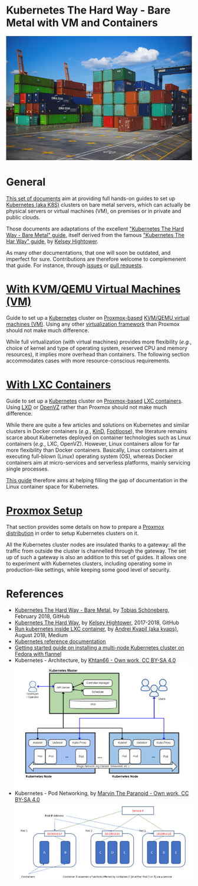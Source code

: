 Kubernetes The Hard Way - Bare Metal with VM and Containers
===========================================================

![Containers on Docks](https://github.com/cloud-helpers/kubernetes-hard-way-bare-metal/blob/master/img/Containers%20on%20Docks%20-%20Pixabay.jpg)

# General
[This set of documents](https://github.com/cloud-helpers/kubernetes-hard-way-bare-metal/blob/master/README.md)
aim at providing full hands-on guides to set up
[Kubernetes (aka K8S)](https://kubernetes.io) clusters on bare metal servers,
which can actually be physical servers or virtual machines (VM),
on premises or in private and public clouds.

Those documents are adaptations of the excellent
["Kubernetes The Hard Way - Bare Metal"
guide](https://github.com/Praqma/LearnKubernetes/blob/master/kamran/Kubernetes-The-Hard-Way-on-BareMetal.md),
itself derived from the famous
["Kubernetes The Har Way"
guide](https://github.com/kelseyhightower/kubernetes-the-hard-way),
by [Kelsey Hightower](https://github.com/kelseyhightower).

As many other documentations, that one will soon be outdated, and imperfect
for sure. Contributions are therefore welcome to complemenent that guide.
For instance, through
[issues](https://github.com/cloud-helpers/kubernetes-hard-way-bare-metal/issues) or
[pull requests](https://github.com/cloud-helpers/kubernetes-hard-way-bare-metal/pulls).

# [With KVM/QEMU Virtual Machines (VM)](https://github.com/cloud-helpers/kubernetes-hard-way-bare-metal/blob/master/kvm-qemu/README.md)
Guide to set up a [Kubernetes](https://kubernetes.io) cluster on
[Proxmox-based](https://www.proxmox.com/en/proxmox-ve/features)
[KVM/QEMU virtual machines (VM)](https://en.wikipedia.org/wiki/Kernel-based_Virtual_Machine).
Using any other
[virtualization framework](https://en.wikipedia.org/wiki/OS-level_virtualisation)
than Proxmox should not make much difference.

While full virtualization (with virtual machines) provides more flexibility
(_e.g._, choice of kernel and type of operating system, reserved CPU and
memory resources), it implies more overhead than containers.
The following section accommodates cases with more resource-conscious
requirements.

# [With LXC Containers](https://github.com/cloud-helpers/kubernetes-hard-way-bare-metal/blob/master/lxc/README.md)
Guide to set up a [Kubernetes](https://kubernetes.io) cluster on
[Proxmox-based](https://www.proxmox.com/en/proxmox-ve/features)
[LXC containers](https://linuxcontainers.org/#LXC).
Using [LXD](https://linuxcontainers.org/#LXD) or [OpenVZ](https://openvz.org)
rather than Proxmox should not make much difference.

While there are quite a few articles and solutions on Kubernetes and similar
clusters in Docker containers (_e.g._, [KinD](https://kind.sigs.k8s.io),
[Footloose](https://github.com/weaveworks/footloose)), the literature remains
scarce about Kubernetes deployed on container technologies
such as Linux containers (_e.g._, LXC, OpenVZ).
However, Linux containers allow for far more flexibility than Docker
containers. Basically, Linux containers aim at executing full-blown (Linux)
operating system (OS), whereas Docker containers aim at micro-services
and serverless platforms, mainly servicing single processes.

[This guide](https://github.com/cloud-helpers/cloud-helpers/kubernetes-hard-way-bare-metal/blob/master/lxc/README.md)
therefore aims at helping filling the gap of documentation in the
Linux container space for Kubernetes.

# [Proxmox Setup](https://github.com/cloud-helpers/kubernetes-hard-way-bare-metal/blob/master/proxmox/README.md)
That section provides some details on how to prepare a
[Proxmox distribution](https://pve.proxmox.com) in order
to setup Kubernetes clusters on it.

All the Kubernetes cluster nodes are insulated thanks to a gateway:
all the traffic from outside the cluster is channelled through the gateway.
The set up of such a gateway is also an addition to this set of guides.
It allows one to experiment with Kubernetes clusters, including operating
some in production-like settings, while keeping some good level of security.

# References
* [Kubernetes The Hard Way - Bare Metal](https://github.com/Praqma/LearnKubernetes/blob/master/kamran/Kubernetes-The-Hard-Way-on-BareMetal.md),
  by [Tobias Schöneberg](https://github.com/metas-ts),
  February 2018, GitHub
* [Kubernetes The Hard Way](https://github.com/kelseyhightower/kubernetes-the-hard-way),
  by [Kelsey Hightower](https://github.com/kelseyhightower),
  2017-2018, GitHub
* [Run kubernetes inside LXC container](https://medium.com/@kvaps/run-kubernetes-in-lxc-container-f04aa94b6c9c),
  by [Andrei Kvapil (aka kvaps)](https://medium.com/@kvaps),
  August 2018, Medium
* [Kubernetes reference documentation](https://kubernetes.io/docs/reference/)
* [Getting started guide on installing a multi-node Kubernetes cluster
  on Fedora with flannel](https://kubernetes.io/docs/getting-started-guides/fedora/flannel_multi_node_cluster/)
* Kubernetes - Architecture, by
  [Khtan66 - Own work, CC BY-SA 4.0](https://commons.wikimedia.org/w/index.php?curid=53571935)
  ![Kubernetes - Architecture](https://github.com/cloud-helpers/kubernetes-hard-way-bare-metal/blob/master/lxc/img/Kubernetes%20-%20Architecture.png "Kubernetes - Architecture")
* Kubernetes - Pod Networking, by
  [Marvin The Paranoid - Own work, CC BY-SA 4.0](https://commons.wikimedia.org/w/index.php?curid=75140812)
  ![Kubernetes - Pod Networking](https://github.com/cloud-helpers/kubernetes-hard-way-bare-metal/blob/master/lxc/img/Kubernetes%20-%20Pod%20Networking.png "Kubernetes - Pod Networking")

